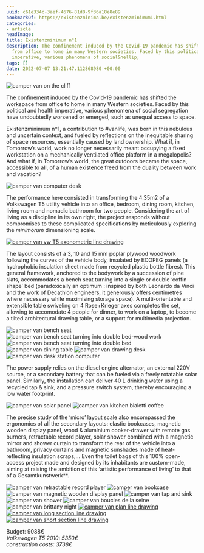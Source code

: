 ```yaml
---
uuid: c61e334c-3aef-4676-81d8-9f36a18e8e89
bookmarkOf: https://existenzminima.be/existenzminimum1.html
categories:
- article
headImage:
title: Existenzminimum n°1
description: The confinement induced by the Covid-19 pandemic has shifted the workspace
  from office to home in many Western societies. Faced by this political and health
  imperative, various phenomena of social&hellip;
tags: []
date: 2022-07-07 13:21:47.112868980 +00:00
---
```


![camper van on the cliff](photos/em1_ext_lat.jpg)

The confinement induced by the Covid-19 pandemic has shifted the workspace from office to home in many Western societies. Faced by this political and health imperative, various phenomena of social segregation have undoubtedly worsened or emerged, such as unequal access to space.

Existenzminimum n\*1, a contribution to #vanlife, was born in this nebulous and uncertain context, and fueled by reflections on the inequitable sharing of space resources, essentially caused by land ownership. What if, in Tomorrow’s world, work no longer necessarily meant occupying a fixed workstation on a mechanically ventilated office platform in a megalopolis? And what if, in Tomorrow’s world, the great outdoors became the space, accessible to all, of a human existence freed from the duality between work and vacation?

![camper van computer desk](photos/em1_table_ordi2.jpg)

The performance here consisted in transforming the 4.35m2 of a Volkswagen T5 utility vehicle into an office, bedroom, dining room, kitchen, living room and nomadic bathroom for two people. Considering the art of living as a discipline in its own right, the project responds without compromises to these complicated specifications by meticulously exploring the _minimorum_ dimensioning scale.

 [![camper van vw T5 axonometric line drawing](plans/Van_axonometrie_A3_var1.jpg)](plans/Van_axonometrie_A3_var1.jpg) 

The layout consists of a 3, 10 and 15 mm poplar plywood woodwork following the curves of the vehicle body, insulated by ECOPEG panels (a hydrophobic insulation sheet made from recycled plastic bottle fibres). This general framework, anchored to the bodywork by a succession of pine slats, accommodates a bench seat turning into a single or double ‘coffin shape’ bed (paradoxically an optimum : inspired by both Leonardo da Vinci and the work of Decathlon engineers, it generously offers centimetres where necessary while maximising storage space). A multi-orientable and extensible table swiveling on 4 Rose+Krieger axes completes the set, allowing to accomodate 4 people for dinner, to work on a laptop, to become a tilted architectural drawing table, or a support for multimedia projection.

![camper van bench seat](photos/em1_lit_fermé_coussin.jpg) ![camper van bench seat turning into double bed-wood work](photos/em1_lit_ouvert.jpg) ![camper van bench seat turning into double bed](photos/em1_lit_ouvert_coussin.jpg) ![camper van dining table](photos/em1_table_assiettes.jpg) ![camper van drawing desk](photos/em1_table_dessin.jpg) ![camper van desk station computer](photos/em1_table_ordi.jpg)

The power supply relies on the diesel engine alternator, an external 220V source, or a secondary battery that can be fueled via a freely rotatable solar panel. Similarly, the installation can deliver 40 L drinking water using a recycled tap & sink, and a pressure switch system, thereby encouraging a low water footprint.

![camper van solar panel](photos/em1_ext_solaire.jpg) ![camper van kitchen bialetti coffee](photos/em1_cuisine_ouverte.jpg)

The precise study of the ‘micro’ layout scale also encompassed the ergonomics of all the secondary layouts: elastic bookcases, magnetic wooden display panel, wood & aluminium cooker-drawer with remote gas burners, retractable record player, solar shower combined with a magnetic mirror and shower curtain to transform the rear of the vehicle into a bathroom, privacy curtains and magnetic sunshades made of heat-reflecting insulation scraps,... Even the toilet bags of this 100% open-access project made and designed by its inhabitants are custom-made, aiming at raising the ambition of this ‘artistic performance of living’ to that of a Gesamtkunstwerk\*\*.

![camper van retractable record player](photos/em1_platine_ouverte.jpg) ![camper van bookcase](photos/em1_joue_gauche.jpg) ![camper van magnetic wooden display panel](photos/em1_joue_droite.jpg) ![camper van tap and sink](photos/em1_sdb.jpg) ![camper van shower](photos/em1_sdb_rideau.jpg) ![camper van boucles de la seine](photos/em1_ext_Seine.jpg) ![camper van brittany night](photos/van_nuit_bretagne.jpg) [![camper van plan line drawing](plans/Van_plan_coté_A3_1-20.jpg)](plans/Van_plan_coté_A3_1-20.jpg) [![camper van long section line drawing](plans/Van_coupe1_coté_A3_1-20.jpg)](plans/Van_coupe1_coté_A3_1-20.jpg) [![camper van short section line drawing](plans/Van_coupe2_coté_A3_1-20.jpg)](plans/Van_coupe2_coté_A3_1-20.jpg)

Budget: 9088€  
_Volkswagen T5 2010: 5350€  
construction costs: 3738€_